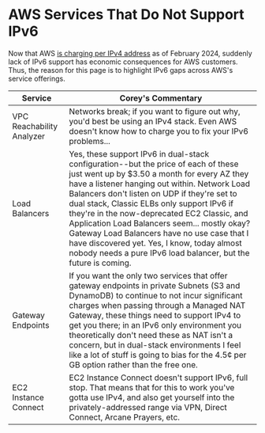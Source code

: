 # AWS Services That Do Not Support IPv6

Now that AWS [is charging per IPv4 address]() as of February 2024, suddenly lack of IPv6 support has economic consequences for AWS customers. Thus, the reason for this page is to highlight IPv6 gaps across AWS's service offerings.

| Service | Corey's Commentary |
| ---- | ---- |
| VPC Reachability Analyzer | Networks break; if you want to figure out why, you'd best be using an IPv4 stack. Even AWS doesn't know how to charge you to fix your IPv6 problems... |
| Load Balancers | Yes, these support IPv6 in dual-stack configuration--but the price of each of these just went up by $3.50 a month for every AZ they have a listener hanging out within. Network Load Balancers don't listen on UDP if they're set to dual stack, Classic ELBs only support IPv6 if they're in the now-deprecated EC2 Classic, and Application Load Balancers seem... mostly okay? Gateway Load Balancers have no use case that I have discovered yet. Yes, I know, today almost nobody needs a pure IPv6 load balancer, but the future is coming.|
| Gateway Endpoints | If you want the only two services that offer gateway endpoints in private Subnets (S3 and DynamoDB) to continue to not incur significant charges when passing through a Managed NAT Gateway, these things need to support IPv4 to get you there; in an IPv6 only environment you theoretically don't need these as NAT isn't a concern, but in dual-stack environments I feel like a lot of stuff is going to bias for the 4.5¢ per GB option rather than the free one. |
| EC2 Instance Connect | EC2 Instance Connect doesn't support IPv6, full stop. That means that for this to work you've gotta use IPv4, and also get yourself into the privately-addressed range via VPN, Direct Connect, Arcane Prayers, etc. |
